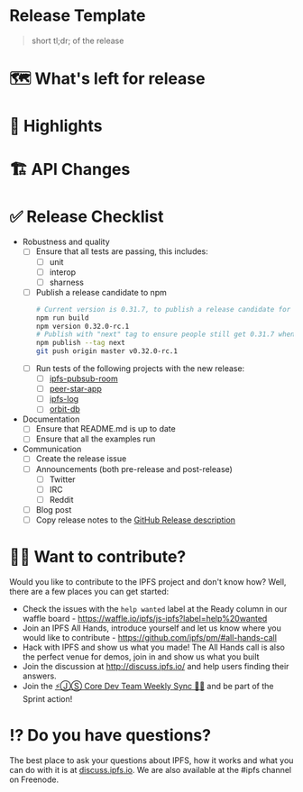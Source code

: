 # Release Template

> short tl;dr; of the release

# 🗺 What's left for release

# 🔦 Highlights

# 🏗 API Changes

# ✅ Release Checklist

- Robustness and quality
  - [ ] Ensure that all tests are passing, this includes:
    - [ ] unit
    - [ ] interop
    - [ ] sharness
  - [ ] Publish a release candidate to npm
      ```sh
      # Current version is 0.31.7, to publish a release candidate for 0.32.0:
      npm run build
      npm version 0.32.0-rc.1
      # Publish with "next" tag to ensure people still get 0.31.7 when they `npm i ipfs`
      npm publish --tag next
      git push origin master v0.32.0-rc.1
      ```
  - [ ] Run tests of the following projects with the new release:
    - [ ] [ipfs-pubsub-room](https://github.com/ipfs-shipyard/ipfs-pubsub-room)
    - [ ] [peer-star-app](https://github.com/ipfs-shipyard/peer-star-app)
    - [ ] [ipfs-log](https://github.com/orbitdb/ipfs-log)
    - [ ] [orbit-db](https://github.com/orbitdb/orbit-db)
- Documentation
  - [ ] Ensure that README.md is up to date
  - [ ] Ensure that all the examples run
- Communication
  - [ ] Create the release issue
  - [ ] Announcements (both pre-release and post-release)
    - [ ] Twitter
    - [ ] IRC
    - [ ] Reddit
  - [ ] Blog post
  - [ ] Copy release notes to the [GitHub Release description](https://github.com/ipfs/js-ipfs/releases)

# 🙌🏽 Want to contribute?

Would you like to contribute to the IPFS project and don't know how? Well, there are a few places you can get started:

- Check the issues with the `help wanted` label at the Ready column in our waffle board - https://waffle.io/ipfs/js-ipfs?label=help%20wanted
- Join an IPFS All Hands, introduce yourself and let us know where you would like to contribute - https://github.com/ipfs/pm/#all-hands-call
- Hack with IPFS and show us what you made! The All Hands call is also the perfect venue for demos, join in and show us what you built
- Join the discussion at http://discuss.ipfs.io/ and help users finding their answers.
- Join the [⚡️ⒿⓈ Core Dev Team Weekly Sync 🙌🏽](https://github.com/ipfs/pm/issues/650) and be part of the Sprint action!

# ⁉️ Do you have questions?

The best place to ask your questions about IPFS, how it works and what you can do with it is at [discuss.ipfs.io](http://discuss.ipfs.io). We are also available at the #ipfs channel on Freenode.
